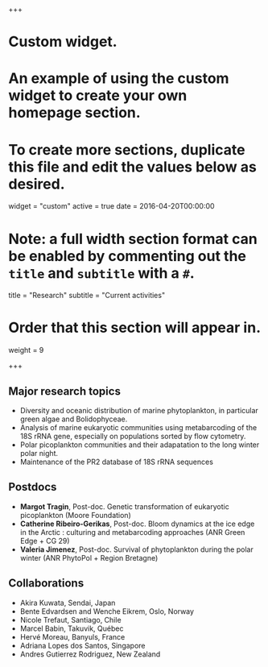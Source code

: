 +++
# Custom widget.
# An example of using the custom widget to create your own homepage section.
# To create more sections, duplicate this file and edit the values below as desired.
widget = "custom"
active = true
date = 2016-04-20T00:00:00

# Note: a full width section format can be enabled by commenting out the `title` and `subtitle` with a `#`.
title = "Research"
subtitle = "Current activities"

# Order that this section will appear in.
weight = 9

+++

## Major research topics
* Diversity and oceanic distribution of marine phytoplankton, in particular green algae and Bolidophyceae.
* Analysis of marine eukaryotic communities using metabarcoding of the 18S rRNA gene, especially on populations sorted by flow cytometry.
* Polar picoplankton communities and their adapatation to the long winter polar night.
* Maintenance of the PR2 database of 18S rRNA sequences

## Postdocs
* **Margot Tragin**, Post-doc. Genetic transformation of  eukaryotic picoplankton (Moore Foundation)
* **Catherine Ribeiro-Gerikas**, Post-doc. Bloom dynamics at the ice edge in the Arctic : culturing and metabarcoding approaches (ANR Green Edge + CG 29)
* **Valeria Jimenez**, Post-doc. Survival of phytoplankton during the polar winter (ANR PhytoPol + Region Bretagne)

## Collaborations
* Akira Kuwata, Sendai, Japan
* Bente Edvardsen and Wenche Eikrem, Oslo, Norway
* Nicole Trefaut, Santiago, Chile
* Marcel Babin, Takuvik, Québec
* Hervé Moreau, Banyuls, France
* Adriana Lopes dos Santos, Singapore
* Andres Gutierrez Rodriguez, New Zealand

